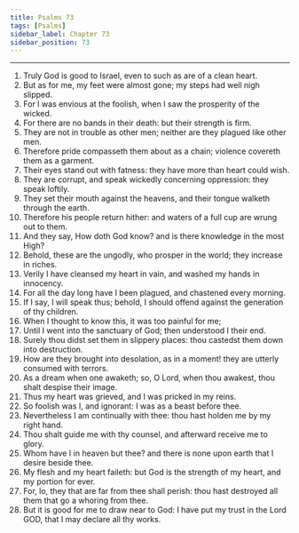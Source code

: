 ```yaml
---
title: Psalms 73
tags: [Psalms]
sidebar_label: Chapter 73
sidebar_position: 73
---
```


---
1. Truly God is good to Israel, even to such as are of a clean heart.
2. But as for me, my feet were almost gone; my steps had well nigh slipped.
3. For I was envious at the foolish, when I saw the prosperity of the wicked.
4. For there are no bands in their death: but their strength is firm.
5. They are not in trouble as other men; neither are they plagued like other men.
6. Therefore pride compasseth them about as a chain; violence covereth them as a garment.
7. Their eyes stand out with fatness: they have more than heart could wish.
8. They are corrupt, and speak wickedly concerning oppression: they speak loftily.
9. They set their mouth against the heavens, and their tongue walketh through the earth.
10. Therefore his people return hither: and waters of a full cup are wrung out to them.
11. And they say, How doth God know? and is there knowledge in the most High?
12. Behold, these are the ungodly, who prosper in the world; they increase in riches.
13. Verily I have cleansed my heart in vain, and washed my hands in innocency.
14. For all the day long have I been plagued, and chastened every morning.
15. If I say, I will speak thus; behold, I should offend against the generation of thy children.
16. When I thought to know this, it was too painful for me;
17. Until I went into the sanctuary of God; then understood I their end.
18. Surely thou didst set them in slippery places: thou castedst them down into destruction.
19. How are they brought into desolation, as in a moment! they are utterly consumed with terrors.
20. As a dream when one awaketh; so, O Lord, when thou awakest, thou shalt despise their image.
21. Thus my heart was grieved, and I was pricked in my reins.
22. So foolish was I, and ignorant: I was as a beast before thee.
23. Nevertheless I am continually with thee: thou hast holden me by my right hand.
24. Thou shalt guide me with thy counsel, and afterward receive me to glory.
25. Whom have I in heaven but thee? and there is none upon earth that I desire beside thee.
26. My flesh and my heart faileth: but God is the strength of my heart, and my portion for ever.
27. For, lo, they that are far from thee shall perish: thou hast destroyed all them that go a whoring from thee.
28. But it is good for me to draw near to God: I have put my trust in the Lord GOD, that I may declare all thy works.
